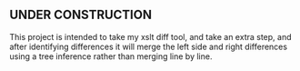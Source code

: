 UNDER CONSTRUCTION 
-----------------
This project is intended to take my xslt diff tool, and take an extra step, and after identifying differences it will merge the left side and right differences using a tree inference rather than merging line by line.
